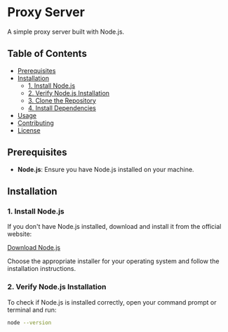 # Proxy Server

A simple proxy server built with Node.js.

## Table of Contents

- [Prerequisites](#prerequisites)
- [Installation](#installation)
  - [1. Install Node.js](#1-install-nodejs)
  - [2. Verify Node.js Installation](#2-verify-nodejs-installation)
  - [3. Clone the Repository](#3-clone-the-repository)
  - [4. Install Dependencies](#4-install-dependencies)
- [Usage](#usage)
- [Contributing](#contributing)
- [License](#license)

## Prerequisites

- **Node.js**: Ensure you have Node.js installed on your machine.

## Installation

### 1. Install Node.js

If you don't have Node.js installed, download and install it from the official website:

[Download Node.js](https://nodejs.org/en/download/prebuilt-installer)

Choose the appropriate installer for your operating system and follow the installation instructions.

### 2. Verify Node.js Installation

To check if Node.js is installed correctly, open your command prompt or terminal and run:

```bash
node --version
